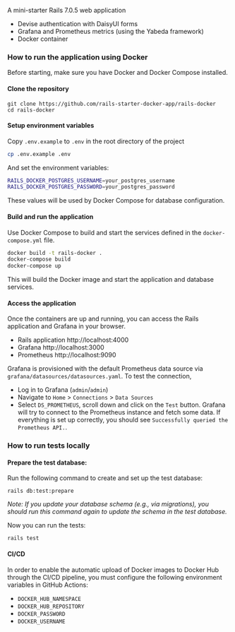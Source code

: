 A mini-starter Rails 7.0.5 web application

- Devise authentication with DaisyUI forms
- Grafana and Prometheus metrics (using the Yabeda framework)
- Docker container

### How to run the application using Docker

Before starting, make sure you have Docker and Docker Compose installed.

#### Clone the repository

```
git clone https://github.com/rails-starter-docker-app/rails-docker
cd rails-docker
```

#### Setup environment variables

Copy `.env.example` to `.env` in the root directory of the project

```sh
cp .env.example .env
```

And set the environment variables:

```sh
RAILS_DOCKER_POSTGRES_USERNAME=your_postgres_username
RAILS_DOCKER_POSTGRES_PASSWORD=your_postgres_password
```

These values will be used by Docker Compose for database configuration.

#### Build and run the application

Use Docker Compose to build and start the services defined in the `docker-compose.yml` file.

```sh
docker build -t rails-docker .
docker-compose build
docker-compose up
```

This will build the Docker image and start the application and database services.

#### Access the application

Once the containers are up and running, you can access the Rails application and Grafana in your browser.

* Rails application http://localhost:4000
* Grafana http://localhost:3000
* Prometheus http://localhost:9090

Grafana is provisioned with the default Prometheus data source via `grafana/datasources/datasources.yaml`. To test the connection,

* Log in to Grafana (`admin`/`admin`)
* Navigate to `Home` > `Connections` > `Data Sources`
* Select `DS_PROMETHEUS`, scroll down and click on the `Test` button. Grafana will try to connect to the Prometheus instance and fetch some data. If everything is set up correctly, you should see `Successfully queried the Prometheus API.`.

### How to run tests locally

#### Prepare the test database:

Run the following command to create and set up the test database:

```
rails db:test:prepare
```

*Note: If you update your database schema (e.g., via migrations), you should run this command again to update the schema in the test database.*

Now you can run the tests:

```
rails test
```

#### CI/CD

In order to enable the automatic upload of Docker images to Docker Hub through the CI/CD pipeline, you must configure the following environment variables in GitHub Actions:

- `DOCKER_HUB_NAMESPACE`
- `DOCKER_HUB_REPOSITORY`
- `DOCKER_PASSWORD`
- `DOCKER_USERNAME`
